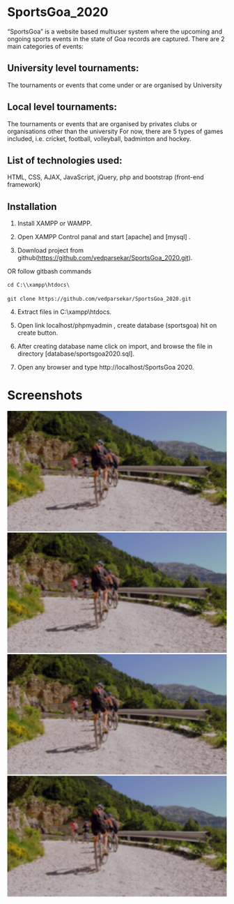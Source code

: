 # SportsGoa_2020
“SportsGoa” is a website based multiuser system where the upcoming and ongoing sports events in the state of Goa records are captured. There are 2 main categories of events:

## University level tournaments:
The tournaments or events that come under or are organised by University

## Local level tournaments:
The tournaments or events that are organised by privates clubs or organisations other than the university
For now, there are 5 types of games included, i.e. cricket, football, volleyball, badminton and hockey.


## List of technologies used:
HTML, CSS, AJAX, JavaScript, jQuery, php and bootstrap (front-end framework)


## Installation

1. Install XAMPP or WAMPP.

2. Open XAMPP Control panal and start [apache] and [mysql] .

3. Download project from github(https://github.com/vedparsekar/SportsGoa_2020.git).
 
 OR follow gitbash commands

    cd C:\\xampp\htdocs\

    git clone https://github.com/vedparsekar/SportsGoa_2020.git 

4. Extract files in C:\\xampp\htdocs\.

5. Open link localhost/phpmyadmin , create database (sportsgoa) hit on create button.

8. After creating database name click on import, and browse the file in directory [database/sportsgoa2020.sql].

10. Open any browser and type http://localhost/SportsGoa 2020.


# Screenshots
![Homepage](https://github.com/vedparsekar/SportsGoa_2020/blob/master/content/images/4.jpg)
![Homepage login](https://github.com/vedparsekar/SportsGoa_2020/blob/master/content/images/4.jpg)
![Match](https://github.com/vedparsekar/SportsGoa_2020/blob/master/content/images/4.jpg)
![News](https://github.com/vedparsekar/SportsGoa_2020/blob/master/content/images/4.jpg)